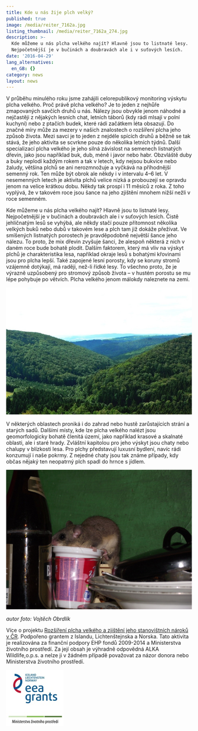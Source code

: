 ```yaml
---
title: Kde u nás žije plch velký?
published: true
image: /media/reiter_7162a.jpg
listing_thumbnail: /media/reiter_7162a_274.jpg
description: >-
  Kde můžeme u nás plcha velkého najít? Hlavně jsou to listnaté lesy.
  Nejpočetnější je v bučinách a doubravách ale i v suťových lesích. 
date: '2016-04-29'
lang_alternatives:
  en_GB: {}
category: news
layout: news
---
```

V průběhu minulého roku jsme zahájili celorepublikový monitoring výskytu plcha velkého. Proč právě plcha velkého? Je to jeden z nejhůře zmapovaných savčích druhů u nás. Nálezy jsou obvykle jenom náhodné a nejčastěji z nějakých lesních chat, letních táborů (kdy rádi mlsají v polní kuchyni) nebo z ptačích budek, které rádi začátkem léta obsazují. Do značné míry může za mezery v našich znalostech o rozšíření plcha jeho způsob života. Mezi savci je to jeden z nejdéle spících druhů a běžně se tak stává, že jeho aktivita se scvrkne pouze do několika letních týdnů. Další specializací plcha velkého je jeho silná závislost na semenech listnatých dřevin, jako jsou například buk, dub, méně i javor nebo habr. Obzvláště duby a buky neplodí každým rokem a tak v letech, kdy nejsou bukvice nebo žaludy, většina plchů se ani nerozmnožuje a vyčkává na příhodnější semenný rok. Ten může být obrok ale někdy i v intervalu 4–6 let. V nesemenných letech je aktivita plchů velice nízká a probouzejí se opravdu jenom na velice krátkou dobu. Někdy tak prospí i 11 měsíců z roka. Z toho vyplývá, že v takovém roce jsou šance na jeho zjištění mnohem nižší nežli v roce semenném.

Kde můžeme u nás plcha velkého najít? Hlavně jsou to listnaté lesy. Nejpočetnější je v bučinách a doubravách ale i v suťových lesích. Čistě jehličnatým lesů se vyhýbá, ale někdy stačí pouze přítomnost několika velkých buků nebo dubů v takovém lese a plch tam již dokáže přežívat. Ve smíšených listnatých porostech je pravděpodobně největší šance jeho nálezu. To proto, že mix dřevin zvyšuje šanci, že alespoň některá z nich v daném roce bude bohatě plodit. Dalším faktorem, který má vliv na výskyt plchů je charakteristika lesa, například okraje lesů s bohatými křovinami jsou pro plcha lepší. Také zapojené lesní porosty, kdy se koruny stromů vzájemně dotýkají, má raději, než-li řídké lesy. To všechno proto, že je výrazně uzpůsobený pro stromový způsob života – v hustém porostu se mu lépe pohybuje po větvích. Plcha velkého jenom málokdy naleznete na zemi. 

![Prostředí plcha velkého jsou listnaté lesy](/media/plsi-fotky_pa_3.jpg "prostředí plcha velkého")

V některých oblastech proniká i do zahrad nebo hustě zarůstajících strání a starých sadů. Dalšími místy, kde lze plcha velkého nalézt jsou geomorfologicky bohatě členitá území, jako například krasové a skalnaté oblasti, ale i staré hrady. Zvláštní kapitolou pro jeho výskyt jsou chaty nebo chalupy v blízkosti lesa. Pro plchy představují luxusní bydlení, navíc rádi konzumují i naše pokrmy. Z nejedné chaty jsou tak známe případy, kdy občas nějaký ten neopatrný plch spadl do hrnce s jídlem.

![Plch velký v chatě na vyjídá jogurt](/media/plch-velky_20110710.jpg "plch velký")

_autor foto: Vojtěch Obrdlík_

Více o projektu [Rozšíření plcha velkého a zjištění jeho stanovištních nároků v ČR](/projects/rozšíření-plcha-velkého-v-čr). Podpořeno grantem z Islandu, Lichtenštejnska a Norska. Tato aktivita je realizována za finanční podpory EHP fondů 2009-2014 a Ministerstva životního prostředí. Za její obsah je výhradně odpovědná ALKA Wildlife,o.p.s. a nelze ji v žádném případě považovat za názor donora nebo Ministerstva životního prostředí.

![](/media/loga_mgs_stojato_mm.jpg)
